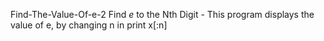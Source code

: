 Find-The-Value-Of-e-2
Find *e* to the Nth Digit - This program displays the value of e, by changing n in print x[:n]
